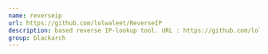 ```yaml
---
name: reverseip
url: https://github.com/lolwaleet/ReverseIP
description: based reverse IP-lookup tool. URL : https://github.com/lolwaleet/ReverseIP Groups : blackarch blackarch-recon
group: blackarch
---
```

